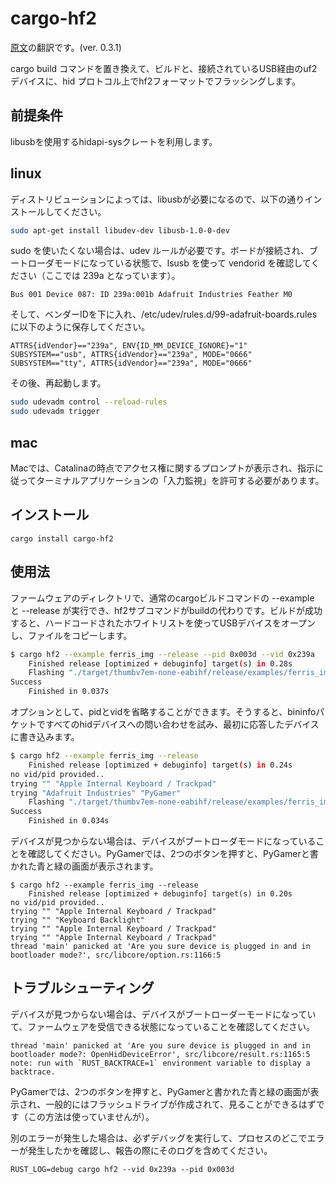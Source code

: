 # cargo-hf2

[原文](https://crates.io/crates/cargo-hf2)の翻訳です。(ver. 0.3.1)

cargo build コマンドを置き換えて、ビルドと、接続されているUSB経由のuf2デバイスに、hid プロトコル上でhf2フォーマットでフラッシングします。 

## 前提条件

libusbを使用するhidapi-sysクレートを利用します。

## linux

ディストリビューションによっては、libusbが必要になるので、以下の通りインストールしてください。
```bash
sudo apt-get install libudev-dev libusb-1.0-0-dev
```

sudo を使いたくない場合は、udev ルールが必要です。ボードが接続され、ブートローダモードになっている状態で、lsusb を使って vendorid を確認してください（ここでは 239a となっています）。

```
Bus 001 Device 087: ID 239a:001b Adafruit Industries Feather M0
```

そして、ベンダーIDを下に入れ、/etc/udev/rules.d/99-adafruit-boards.rulesに以下のように保存してください。

```
ATTRS{idVendor}=="239a", ENV{ID_MM_DEVICE_IGNORE}="1"
SUBSYSTEM=="usb", ATTRS{idVendor}=="239a", MODE="0666"
SUBSYSTEM=="tty", ATTRS{idVendor}=="239a", MODE="0666"
```

その後、再起動します。

```bash
sudo udevadm control --reload-rules
sudo udevadm trigger
```

## mac

Macでは、Catalinaの時点でアクセス権に関するプロンプトが表示され、指示に従ってターミナルアプリケーションの「入力監視」を許可する必要があります。

## インストール

```
cargo install cargo-hf2
```

## 使用法

ファームウェアのディレクトリで、通常のcargoビルドコマンドの --example と --release が実行でき、hf2サブコマンドがbuildの代わりです。ビルドが成功すると、ハードコードされたホワイトリストを使ってUSBデバイスをオープンし、ファイルをコピーします。

```bash
$ cargo hf2 --example ferris_img --release --pid 0x003d --vid 0x239a
    Finished release [optimized + debuginfo] target(s) in 0.28s
    Flashing "./target/thumbv7em-none-eabihf/release/examples/ferris_img"
Success
    Finished in 0.037s
```

オプションとして、pidとvidを省略することができます。そうすると、bininfoパケットですべてのhidデバイスへの問い合わせを試み、最初に応答したデバイスに書き込みます。

```bash
$ cargo hf2 --example ferris_img --release
    Finished release [optimized + debuginfo] target(s) in 0.24s
no vid/pid provided..
trying "" "Apple Internal Keyboard / Trackpad"
trying "Adafruit Industries" "PyGamer"
    Flashing "./target/thumbv7em-none-eabihf/release/examples/ferris_img"
Success
    Finished in 0.034s
```

デバイスが見つからない場合は、デバイスがブートローダモードになっていることを確認してください。PyGamerでは、2つのボタンを押すと、PyGamerと書かれた青と緑の画面が表示されます。

```
$ cargo hf2 --example ferris_img --release
    Finished release [optimized + debuginfo] target(s) in 0.20s
no vid/pid provided..
trying "" "Apple Internal Keyboard / Trackpad"
trying "" "Keyboard Backlight"
trying "" "Apple Internal Keyboard / Trackpad"
trying "" "Apple Internal Keyboard / Trackpad"
thread 'main' panicked at 'Are you sure device is plugged in and in bootloader mode?', src/libcore/option.rs:1166:5
```

## トラブルシューティング

デバイスが見つからない場合は、デバイスがブートローダーモードになっていて、ファームウェアを受信できる状態になっていることを確認してください。

```
thread 'main' panicked at 'Are you sure device is plugged in and in bootloader mode?: OpenHidDeviceError', src/libcore/result.rs:1165:5
note: run with `RUST_BACKTRACE=1` environment variable to display a backtrace.
```

PyGamerでは、2つのボタンを押すと、PyGamerと書かれた青と緑の画面が表示され、一般的にはフラッシュドライブが作成されて、見ることができるはずです（この方法は使っていませんが）。

別のエラーが発生した場合は、必ずデバッグを実行して、プロセスのどこでエラーが発生したかを確認し、報告の際にそのログを含めてください。

```
RUST_LOG=debug cargo hf2 --vid 0x239a --pid 0x003d
```
